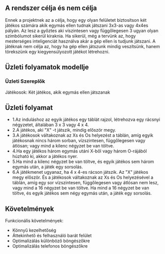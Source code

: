 ## **A rendszer célja és nem célja**

Ennek a projektnek az a célja, hogy egy olyan felületet biztosítson két játékos számára akik egymás ellen tudnak játszani 3x3-as vagy 4x4es pályán. Az lesz a győztes aki víszintesen vagy függőlegesen 3 ugyan olyan szimbólumot sikerül kiraknia. Ha sikerül, még a tervünk az, hogy mesterséges inteligenciát használva akár a gép ellen is tudjunk játszani. A játéknak nem célja az, hogy ha gép ellen játszunk mindig veszítsünk, hanem törekszünk egy kiegyensúlyozott játékot létrehozni.

## **Üzleti folyamatok modellje**

### Üzleti Szereplők

Játékosok: Két játékos, akik egymás ellen játszanak

## **Üzleti folyamat**

* 1.Az induláshoz az egyik játékos egy táblát rajzol, létrehozva egy rácsnyi négyzetet, általában 3 x 3 vagy 4 x 4.
* 2.A játékos, aki "X" -t játszik, mindig először megy.
* 3.A játékosok váltakoznak az Xs és Os helyezést a táblán, amíg egyik játékosnak nincs három sorban, vízszintesen, függőlegesen vagy átlósan; vagy mind a kilenc négyzet be van töltve. 
* 4.Ha egy játékos három egymás utáni X-ből vagy három O-rájából húzható ki, akkor a játékos nyer. 
* 5.Ha mind a kilenc négyzet be van töltve, és egyik játékos sem három egymás után, a játék egy sorsolás.
* 6.A játékmenet ugyanaz, ha 4 x 4-es rácson játszik. Az "X" játékos megy először. És a játékosok váltakoznak az Xs és Os helyezésével a táblán, amíg egy sor vízszintesen, függőlegesen vagy átlósan nem lesz, vagy mind a 16 négyzet be van töltve. Ha mind a 16 négyzet be van töltve, és egyik játékos sem négy egymás után, a játék egy sorsolás. 

## **Követelmények**
Funkcionális követelmények:

- Könnyű kezelhetőség
- Áttekinhető és felhasználó barát felület
- Optimalizálás különböző böngészőkre
- Optimalizálás telefonos böngészőkre
